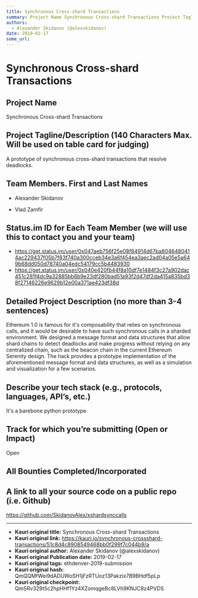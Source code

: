 ```yaml
---
title: Synchronous Cross-shard Transactions
summary: Project Name Synchronous Cross-shard Transactions Project Tagline/Description (140 Characters Max. Will be used on table card for judging) A prototype of synchronous cross-shard transactions that resolve deadlocks. Team Members. First and Last Names Alexander Skidanov Vlad Zamfir Status.im ID for Each Team Member (we will use this to contact you and your team) https-//get.status.im/user/0x047aeb756f25e08f84914d67ba8046480414ac229437f05b7f83f740a300cceb34e3a6f454ea3aec2ad04a05e5a649b68dd050d78740
authors:
  - Alexander Skidanov (@alexskidanov)
date: 2019-02-17
some_url: 
---
```


# Synchronous Cross-shard Transactions


## Project Name
Synchronous Cross-shard Transactions

## Project Tagline/Description (140 Characters Max. Will be used on table card for judging)
A prototype of synchronous cross-shard transactions that resolve deadlocks.

## Team Members. First and Last Names
- Alexander Skidanov

- Vlad Zamfir

## Status.im ID for Each Team Member (we will use this to contact you and your team)
- https://get.status.im/user/0x047aeb756f25e08f84914d67ba8046480414ac229437f05b7f83f740a300cceb34e3a6f454ea3aec2ad04a05e5a649b68dd050d78740a04edc54179cc5b4483930
- https://get.status.im/user/0x040e420fb44f8a10df7e1484f3c27a902dac451c281f4dc9a32885bb6b9e23df280bad51a93f2d47df2da415a835bd38f27146226e9629b12e00a371ae423df38d

## Detailed Project Description (no more than 3-4 sentences)
Ethereum 1.0 is famous for it's composability that relies on synchronous calls, and it would be desirable to have such synchronous calls in a sharded environment. We designed a message format and data structures that allow shard chains to detect deadlocks and make progress without relying on any centralized chain, such as the beacon chain in the current Ethereum Serenity design. The hack provides a prototype implementation of the aforementioned message format and data structures, as well as a simulation and visualization for a few scenarios.

## Describe your tech stack (e.g., protocols, languages, API’s, etc.)
It's a barebone python prototype

## Track for which you’re submitting (Open or Impact)
Open

## All Bounties Completed/Incorporated

## A link to all your source code on a public repo (i.e. Github)
https://github.com/SkidanovAlex/xshardsynccalls




---

- **Kauri original title:** Synchronous Cross-shard Transactions
- **Kauri original link:** https://kauri.io/synchronous-crossshard-transactions/51c8d4c8908549468bb0f299f7c044b9/a
- **Kauri original author:** Alexander Skidanov (@alexskidanov)
- **Kauri original Publication date:** 2019-02-17
- **Kauri original tags:** ethdenver-2019-submission
- **Kauri original hash:** QmQQMfWei9dADUWoSH1jFzRTUoz13Pakzix7B9BHdf5pLp
- **Kauri original checkpoint:** QmSRv329t5c2hpHHf1Yz4XZomqgeBc8LVh9KNJC9z4PVDS




